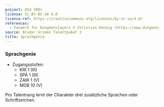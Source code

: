 ```yaml
---
project: DS4 SRD+
license: CC BY-NC-SA 4.0
licence-ref: https://creativecommons.org/licenses/by-nc-sa/4.0/
references: 
  - Fanwerk for Dungeonslayers © Christian Kennig (https://www.dungeonslayers.net/)
source: Bruder Grimms Talentpaket 2
title: Sprachgenie
---
```


### Sprachgenie

- Zugangsstufen:
  - KRI 1 (III)
  - SPÄ 1 (III)
  - ZAW 1 (V)
  - MDB 10 (V)

Pro Talentrang lernt der Charakter drei zusätzliche Sprachen oder Schriftzeichen.

